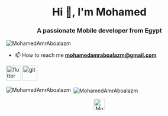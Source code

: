 <h1 align="center">Hi 👋, I'm Mohamed</h1>
<h3 align="center">A passionate Mobile developer from Egypt</h3>

<p align="left"> <img src="https://komarev.com/ghpvc/?username=MohamedAmrAboalazm" alt="MohamedAmrAboalazm" /> </p>



- 📫 How to reach me **mohamedamraboalazm@gmail.com**


<p align="left"> <img src="https://www3.0zz0.com/2022/02/18/13/970033182.jpg" alt="flutter" width="40" height="40"/> <img src="https://www.vectorlogo.zone/logos/git-scm/git-scm-icon.svg" alt="git" width="40" height="40"/> </p><p><img align="left" src="https://github-readme-stats.vercel.app/api/top-langs/?username=MohamedAmrAboalazm&layout=compact&hide=html" alt="MohamedAmrAboalazm" /></p>

<p>&nbsp;<img align="center" src="https://github-readme-stats.vercel.app/api?username=MohamedAmrAboalazm&show_icons=true" alt="MohamedAmrAboalazm" /></p>

<p align="center">
<a href="https://linkedin.com/in/mohamedamraboalazm" target="blank"><img align="center" src="https://cdn.jsdelivr.net/npm/simple-icons@3.0.1/icons/linkedin.svg" alt="MohamedAmrAboalazm" height="30" width="30" /></a>
</p>
